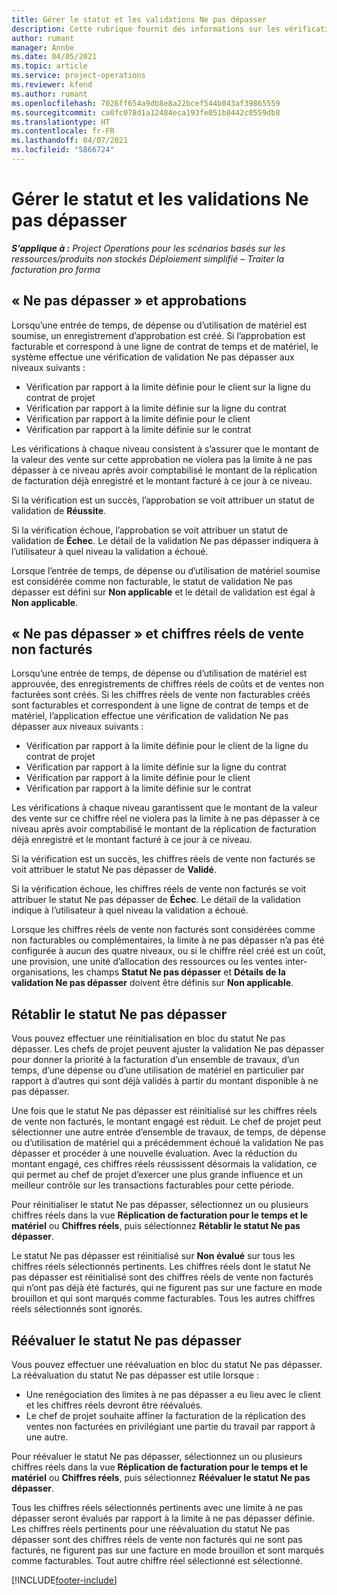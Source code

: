 ```yaml
---
title: Gérer le statut et les validations Ne pas dépasser
description: Cette rubrique fournit des informations sur les vérifications de limite à ne pas dépasser effectués dans Project Operations.
author: rumant
manager: Annbe
ms.date: 04/05/2021
ms.topic: article
ms.service: project-operations
ms.reviewer: kfend
ms.author: rumant
ms.openlocfilehash: 7026ff654a9db8e8a22bcef544b043af39865559
ms.sourcegitcommit: ca0fc078d1a12484eca193fe051b8442c0559db8
ms.translationtype: HT
ms.contentlocale: fr-FR
ms.lasthandoff: 04/07/2021
ms.locfileid: "5866724"
---
```

# <a name="manage-not-to-exceed-status-and-validations"></a>Gérer le statut et les validations Ne pas dépasser 

_**S’applique à :** Project Operations pour les scénarios basés sur les ressources/produits non stockés Déploiement simplifié – Traiter la facturation pro forma_

## <a name="not-to-exceed-on-approvals"></a>« Ne pas dépasser » et approbations

Lorsqu’une entrée de temps, de dépense ou d’utilisation de matériel est soumise, un enregistrement d’approbation est créé. Si l’approbation est facturable et correspond à une ligne de contrat de temps et de matériel, le système effectue une vérification de validation Ne pas dépasser aux niveaux suivants :

  - Vérification par rapport à la limite définie pour le client sur la ligne du contrat de projet
  - Vérification par rapport à la limite définie sur la ligne du contrat
  - Vérification par rapport à la limite définie pour le client
  - Vérification par rapport à la limite définie sur le contrat

Les vérifications à chaque niveau consistent à s’assurer que le montant de la valeur des vente sur cette approbation ne violera pas la limite à ne pas dépasser à ce niveau après avoir comptabilisé le montant de la réplication de facturation déjà enregistré et le montant facturé à ce jour à ce niveau.

Si la vérification est un succès, l’approbation se voit attribuer un statut de validation de **Réussite**.

Si la vérification échoue, l’approbation se voit attribuer un statut de validation de **Échec**. Le détail de la validation Ne pas dépasser indiquera à l’utilisateur à quel niveau la validation a échoué.

Lorsque l’entrée de temps, de dépense ou d’utilisation de matériel soumise est considérée comme non facturable, le statut de validation Ne pas dépasser est défini sur **Non applicable** et le détail de validation est égal à **Non applicable**.

## <a name="not-to-exceed-on-unbilled-sales-actuals"></a>« Ne pas dépasser » et chiffres réels de vente non facturés

Lorsqu’une entrée de temps, de dépense ou d’utilisation de matériel est approuvée, des enregistrements de chiffres réels de coûts et de ventes non facturées sont créés. Si les chiffres réels de vente non facturables créés sont facturables et correspondent à une ligne de contrat de temps et de matériel, l’application effectue une vérification de validation Ne pas dépasser aux niveaux suivants :

  - Vérification par rapport à la limite définie pour le client de la ligne du contrat de projet
  - Vérification par rapport à la limite définie sur la ligne du contrat
  - Vérification par rapport à la limite définie pour le client
  - Vérification par rapport à la limite définie sur le contrat

Les vérifications à chaque niveau garantissent que le montant de la valeur des vente sur ce chiffre réel ne violera pas la limite à ne pas dépasser à ce niveau après avoir comptabilisé le montant de la réplication de facturation déjà enregistré et le montant facturé à ce jour à ce niveau.

Si la vérification est un succès, les chiffres réels de vente non facturés se voit attribuer le statut Ne pas dépasser de **Validé**.

Si la vérification échoue, les chiffres réels de vente non facturés se voit attribuer le statut Ne pas dépasser de **Échec**. Le détail de la validation indique à l’utilisateur à quel niveau la validation a échoué.

Lorsque les chiffres réels de vente non facturés sont considérées comme non facturables ou complémentaires, la limite à ne pas dépasser n’a pas été configurée à aucun des quatre niveaux, ou si le chiffre réel créé est un coût, une provision, une unité d’allocation des ressources ou les ventes inter-organisations, les champs **Statut Ne pas dépasser** et **Détails de la validation Ne pas dépasser** doivent être définis sur **Non applicable**.

## <a name="reset-the-not-to-exceed-status"></a>Rétablir le statut Ne pas dépasser

Vous pouvez effectuer une réinitialisation en bloc du statut Ne pas dépasser. Les chefs de projet peuvent ajuster la validation Ne pas dépasser pour donner la priorité à la facturation d’un ensemble de travaux, d’un temps, d’une dépense ou d’une utilisation de matériel en particulier par rapport à d’autres qui sont déjà validés à partir du montant disponible à ne pas dépasser.

Une fois que le statut Ne pas dépasser est réinitialisé sur les chiffres réels de vente non facturés, le montant engagé est réduit. Le chef de projet peut sélectionner une autre entrée d’ensemble de travaux, de temps, de dépense ou d’utilisation de matériel qui a précédemment échoué la validation Ne pas dépasser et procéder à une nouvelle évaluation. Avec la réduction du montant engagé, ces chiffres réels réussissent désormais la validation, ce qui permet au chef de projet d’exercer une plus grande influence et un meilleur contrôle sur les transactions facturables pour cette période.

Pour réinitialiser le statut Ne pas dépasser, sélectionnez un ou plusieurs chiffres réels dans la vue **Réplication de facturation pour le temps et le matériel** ou **Chiffres réels**, puis sélectionnez **Rétablir le statut Ne pas dépasser**.

Le statut Ne pas dépasser est réinitialisé sur **Non évalué** sur tous les chiffres réels sélectionnés pertinents. Les chiffres réels dont le statut Ne pas dépasser est réinitialisé sont des chiffres réels de vente non facturés qui n’ont pas déjà été facturés, qui ne figurent pas sur une facture en mode brouillon et qui sont marqués comme facturables. Tous les autres chiffres réels sélectionnés sont ignorés.

## <a name="reevaluate-not-to-exceed-status"></a>Réévaluer le statut Ne pas dépasser

Vous pouvez effectuer une réévaluation en bloc du statut Ne pas dépasser. La réévaluation du statut Ne pas dépasser est utile lorsque :

  - Une renégociation des limites à ne pas dépasser a eu lieu avec le client et les chiffres réels devront être réévalués.
  - Le chef de projet souhaite affiner la facturation de la réplication des ventes non facturées en privilégiant une partie du travail par rapport à une autre.

Pour réévaluer le statut Ne pas dépasser, sélectionnez un ou plusieurs chiffres réels dans la vue **Réplication de facturation pour le temps et le matériel** ou **Chiffres réels**, puis sélectionnez **Réévaluer le statut Ne pas dépasser**.

Tous les chiffres réels sélectionnés pertinents avec une limite à ne pas dépasser seront évalués par rapport à la limite à ne pas dépasser définie. Les chiffres réels pertinents pour une réévaluation du statut Ne pas dépasser sont des chiffres réels de vente non facturés qui ne sont pas facturés, ne figurent pas sur une facture en mode brouillon et sont marqués comme facturables. Tout autre chiffre réel sélectionné est sélectionné.


[!INCLUDE[footer-include](../../includes/footer-banner.md)]
